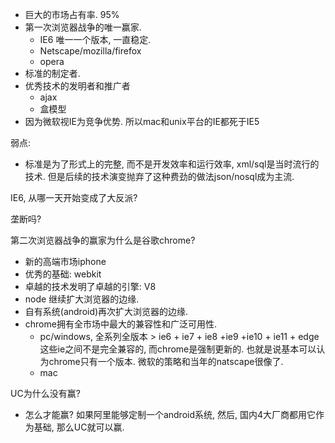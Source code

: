 - 巨大的市场占有率. 95%
- 第一次浏览器战争的唯一赢家. 
  - IE6 唯一一个版本, 一直稳定.
  - Netscape/mozilla/firefox
  - opera
- 标准的制定者.
- 优秀技术的发明者和推广者
  - ajax
  - 盒模型
- 因为微软视IE为竞争优势. 所以mac和unix平台的IE都死于IE5

弱点:

- 标准是为了形式上的完整, 而不是开发效率和运行效率, xml/sql是当时流行的技术.  但是后续的技术演变抛弃了这种费劲的做法json/nosql成为主流.



IE6, 从哪一天开始变成了大反派?

垄断吗? 



第二次浏览器战争的赢家为什么是谷歌chrome?

- 新的高端市场iphone
- 优秀的基础: webkit
- 卓越的技术发明了卓越的引擎: V8
- node 继续扩大浏览器的边缘.
- 自有系统(android)再次扩大浏览器的边缘.
- chrome拥有全市场中最大的兼容性和广泛可用性.
  - pc/windows, 全系列全版本 > ie6 + ie7 + ie8 +ie9 +ie10 + ie11 + edge 这些ie之间不是完全兼容的, 而chrome是强制更新的. 也就是说基本可以认为chrome只有一个版本. 微软的策略和当年的natscape很像了.
  - mac

UC为什么没有赢?

- 怎么才能赢? 如果阿里能够定制一个android系统, 然后, 国内4大厂商都用它作为基础, 那么UC就可以赢.